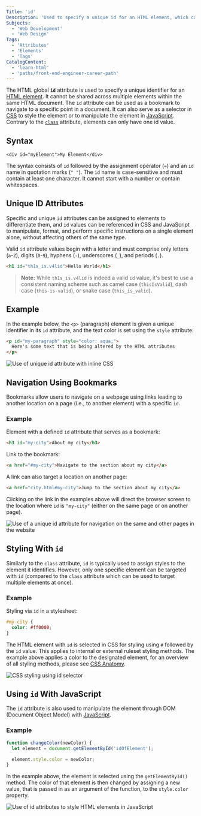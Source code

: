 ```yaml
---
Title: 'id'
Description: 'Used to specify a unique id for an HTML element, which cannot be shared across multiple elements within the same HTML document.'
Subjects:
  - 'Web Development'
  - 'Web Design'
Tags:
  - 'Attributes'
  - 'Elements'
  - 'Tags'
CatalogContent:
  - 'learn-html'
  - 'paths/front-end-engineer-career-path'
---
```


The HTML global **`id`** attribute is used to specify a unique identifier for an [HTML element](https://www.codecademy.com/resources/docs/html/elements). It cannot be shared across multiple elements within the same HTML document. The `id` attribute can be used as a bookmark to navigate to a specific point in a document. It can also serve as a selector in [CSS](https://www.codecademy.com/resources/docs/css) to style the element or to manipulate the element in [JavaScript](https://www.codecademy.com/resources/docs/javascript). Contrary to the [`class`](https://www.codecademy.com/resources/docs/html/classes) attribute, elements can only have one id value.

## Syntax

```pseudo
<div id="myElement">My Element</div>
```

The syntax consists of `id` followed by the assignment operator (`=`) and an `id` name in quotation marks (`" "`). The `id` name is case-sensitive and must contain at least one character. It cannot start with a number or contain whitespaces.

## Unique ID Attributes

Specific and unique `id` attributes can be assigned to elements to differentiate them, and `id` values can be referenced in CSS and JavaScript to manipulate, format, and perform specific instructions on a single element alone, without affecting others of the same type.

Valid `id` attribute values begin with a letter and must comprise only letters (`a`-`Z`), digits (`0`-`9`), hyphens (`-`), underscores (`_`), and periods (`.`).

```html
<h1 id="th1s_is.v4lid">Hello World</h1>
```

> **Note:** While `th1s_is.v4lid` is indeed a valid `id` value, it's best to use a consistent naming scheme such as camel case (`thisIsValid`), dash case (`this-is-valid`), or snake case (`this_is_valid`).

## Example

In the example below, the `<p>` (paragraph) element is given a unique identifier in its `id` attribute, and the text color is set using the `style` attribute:

```html
<p id="my-paragraph" style="color: aqua;">
  Here's some text that is being altered by the HTML attributes
</p>
```

![Use of unique id attribute with inline CSS](https://raw.githubusercontent.com/Codecademy/docs/main/media/html-attribute-id-example-img1.png)

## Navigation Using Bookmarks

Bookmarks allow users to navigate on a webpage using links leading to another location on a page (i.e., to another element) with a specific `id`.

### Example

Element with a defined `id` attribute that serves as a bookmark:

```html
<h3 id="my-city">About my city</h3>
```

Link to the bookmark:

```html
<a href="#my-city">Navigate to the section about my city</a>
```

A link can also target a location on another page:

```html
<a href="city.html#my-city">Jump to the section about my city</a>
```

Clicking on the link in the examples above will direct the browser screen to the location where `id` is `"my-city"` (either on the same page or on another page).

![Use of a unique id attribute for navigation on the same and other pages in the website](https://raw.githubusercontent.com/Codecademy/docs/main/media/html-attribute-id-example2-gif.gif)

## Styling With `id`

Similarly to the `class` attribute, `id` is typically used to assign styles to the element it identifies. However, only one specific element can be targeted with `id` (compared to the `class` attribute which can be used to target multiple elements at once).

### Example

Styling via `id` in a stylesheet:

```css
#my-city {
  color: #ff0000;
}
```

The HTML element with `id` is selected in CSS for styling using `#` followed by the `id` value. This applies to internal or external ruleset styling methods. The example above applies a color to the designated element, for an overview of all styling methods, please see [CSS Anatomy](https://www.codecademy.com/resources/docs/css/anatomy).

![CSS styling using id selector](https://raw.githubusercontent.com/Codecademy/docs/main/media/html-attribute-id-exampl3.png)

## Using `id` With JavaScript

The `id` attribute is also used to manipulate the element through DOM (Document Object Model) with [JavaScript](https://www.codecademy.com/resources/docs/javascript).

### Example

```js
function changeColor(newColor) {
  let element = document.getElementById('idOfElement');

  element.style.color = newColor;
}
```

In the example above, the element is selected using the `getElementById()` method. The color of that element is then changed by assigning a new value, that is passed in as an argument of the function, to the `style.color` property.

![Use of id attributes to style HTML elements in JavaScript](https://raw.githubusercontent.com/Codecademy/docs/main/media/html-attribute-id-example4.png)
